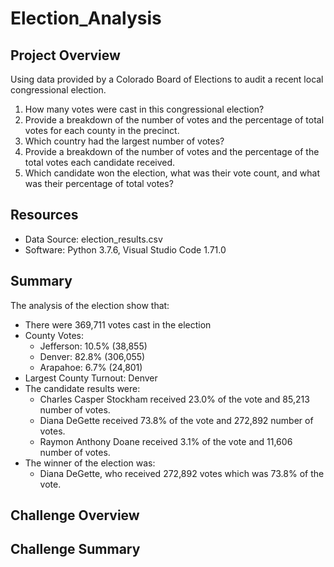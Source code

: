 # Election_Analysis

## Project Overview
Using data provided by a Colorado Board of Elections to audit a recent local congressional election.

1. How many votes were cast in this congressional election?
2. Provide a breakdown of the number of votes and the percentage of total votes for each county in the precinct.
3. Which country had the largest number of votes?
4. Provide a breakdown of the number of votes and the percentage of the total votes each candidate received.
5. Which candidate won the election, what was their vote count, and what was their percentage of total votes?

## Resources
- Data Source: election_results.csv
- Software: Python 3.7.6, Visual Studio Code 1.71.0

## Summary
The analysis of the election show that:
- There were 369,711 votes cast in the election
- County Votes:
     - Jefferson:  10.5% (38,855)
     - Denver:  82.8% (306,055)
     - Arapahoe:  6.7% (24,801)
- Largest County Turnout: Denver
- The candidate results were:
    - Charles Casper Stockham received 23.0% of the vote and 85,213 number of votes.
    - Diana DeGette received 73.8% of the vote and 272,892 number of votes.
    - Raymon Anthony Doane received 3.1% of the vote and 11,606 number of votes.
- The winner of the election was:
    - Diana DeGette, who received 272,892 votes which was 73.8% of the vote.
    
## Challenge Overview

## Challenge Summary
